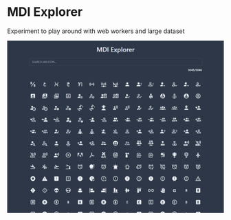 # MDI Explorer

Experiment to play around with web workers and large dataset

![Preview of the webste](./.github/preview.png)
